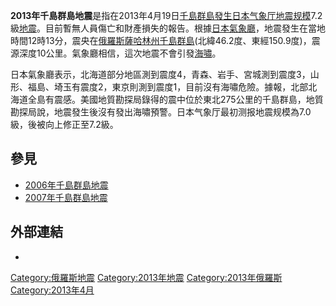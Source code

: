 **2013年千島群島地震**是指在2013年4月19日[千島群島發生](../Page/千島群島.md "wikilink")[日本气象厅地震规模](https://zh.wikipedia.org/wiki/日本气象厅地震规模 "wikilink")7.2級[地震](../Page/地震.md "wikilink")。目前暫無人員傷亡和財產損失的報告。根據[日本氣象廳](https://zh.wikipedia.org/wiki/日本氣象廳 "wikilink")，地震發生在當地時間12時13分，震央在[俄羅斯薩哈林州千島群島](https://zh.wikipedia.org/wiki/俄羅斯 "wikilink")(北緯46.2度、東經150.9度)，震源深度10公里。氣象廳相信，這次地震不會引發[海嘯](https://zh.wikipedia.org/wiki/海嘯 "wikilink")。

日本氣象廳表示，北海道部分地區測到震度4，青森、岩手、宮城測到震度3，山形、福島、埼玉有震度2，東京則測到震度1，目前沒有海嘯危險。據報，北部北海道全島有震感。美國地質勘探局錄得的震中位於東北275公里的千島群島，地質勘探局說，地震發生後沒有發出海嘯預警。日本气象厅最初测报地震规模為7.0級，後被向上修正至7.2級。

## 參見

  - [2006年千島群島地震](https://zh.wikipedia.org/wiki/2006年千島群島地震 "wikilink")
  - [2007年千島群島地震](../Page/2007年千島群島地震.md "wikilink")

## 外部連結

  -
[Category:俄羅斯地震](https://zh.wikipedia.org/wiki/Category:俄羅斯地震 "wikilink")
[Category:2013年地震](https://zh.wikipedia.org/wiki/Category:2013年地震 "wikilink")
[Category:2013年俄羅斯](https://zh.wikipedia.org/wiki/Category:2013年俄羅斯 "wikilink")
[Category:2013年4月](https://zh.wikipedia.org/wiki/Category:2013年4月 "wikilink")